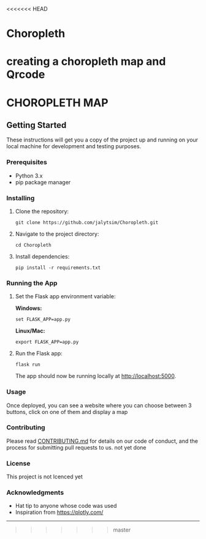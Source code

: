 <<<<<<< HEAD
# Choropleth
creating a choropleth map and Qrcode
=======

# CHOROPLETH MAP 

## Getting Started

These instructions will get you a copy of the project up and running on your local machine for development and testing purposes.

### Prerequisites

- Python 3.x
- pip package manager

### Installing

1. Clone the repository:

   ```
   git clone https://github.com/jalytsim/Choropleth.git
   ```

2. Navigate to the project directory:

   ```
   cd Choropleth
   ```

3. Install dependencies:

   ```
   pip install -r requirements.txt
   ```

### Running the App

1. Set the Flask app environment variable:

   **Windows:**

   ```
   set FLASK_APP=app.py
   ```

   **Linux/Mac:**

   ```
   export FLASK_APP=app.py
   ```

2. Run the Flask app:

   ```
   flask run
   ```

   The app should now be running locally at [http://localhost:5000](http://localhost:5000).

### Usage
Once deployed, you can see a website where you can choose between 3 buttons, click on one of them and display a map

### Contributing

Please read [CONTRIBUTING.md](CONTRIBUTING.md) for details on our code of conduct, and the process for submitting pull requests to us.
not yet done
### License

This project is not lcenced yet
### Acknowledgments

- Hat tip to anyone whose code was used
- Inspiration from https://plotly.com/

---
>>>>>>> master
